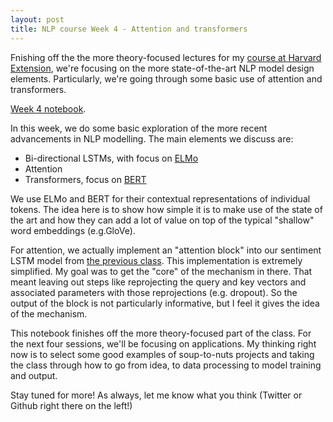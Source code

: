 ```yaml
---
layout: post
title: NLP course Week 4 - Attention and transformers
---
```


Fnishing off the the more theory-focused lectures for my [course at Harvard Extension](https://www.extension.harvard.edu/course-catalog/courses-by-certificate/data-science-certificate/text-analytics-and-natural-language-processing/34793), we're focusing on the more state-of-the-art NLP model design elements.  Particularly, we're going through some basic use of attention and transformers.

[Week 4 notebook](https://github.com/bpben/nlp_lessons/blob/master/notebooks_instructor/week_4_attention_transformers.ipynb).

In this week, we do some basic exploration of the more recent advancements in NLP modelling.  The main elements we discuss are:

- Bi-directional LSTMs, with focus on [ELMo](https://arxiv.org/abs/1802.05365)
- Attention
- Transformers, focus on [BERT](https://arxiv.org/abs/1810.04805)

We use ELMo and BERT for their contextual representations of individual tokens.  The idea here is to show how simple it is to make use of the state of the art and how they can add a lot of value on top of the typical "shallow" word embeddings (e.g.GloVe).

For attention, we actually implement an "attention block" into our sentiment LSTM model from [the previous class](https://bpben.github.io/2020/04/14/nlp_course_3/).  This implementation is extremely simplified.  My goal was to get the "core" of the mechanism in there.  That meant leaving out steps like reprojecting the query and key vectors and associated parameters with those reprojections (e.g. dropout).  So the output of the block is not particularly informative, but I feel it gives the idea of the mechanism.

This notebook finishes off the more theory-focused part of the class.  For the next four sessions, we'll be focusing on applications.  My thinking right now is to select some good examples of soup-to-nuts projects and taking the class through how to go from idea, to data processing to model training and output.

Stay tuned for more! As always, let me know what you think (Twitter or Github right there on the left!)


